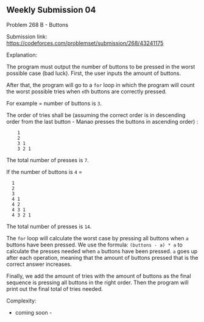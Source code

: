 Weekly Submission 04
------------------
Problem 268 B - Buttons

Submission link: https://codeforces.com/problemset/submission/268/43241175

Explanation:

The program must output the number of buttons to be pressed in the worst possible case (bad luck). First, the user inputs the amount of buttons.

After that, the program will go to a ```for``` loop in which the program will count the worst possible tries when ```n```th buttons are
correctly pressed.

For example = number of buttons is ```3```.

The order of tries shall be (assuming the correct order is in descending order from the last button - Manao presses the buttons in ascending order) :
```
    1
    2
    3 1
    3 2 1
```
The total number of presses is ```7```.

If the number of buttons is ```4``` =
```
  1
  2
  3
  4 1
  4 2
  4 3 1
  4 3 2 1
```
The total number of presses is ```14```.

The ```for``` loop will calculate the worst case by pressing all buttons when ```a``` buttons have been pressed. We use the formula:
```(buttons - a) * a```
to calculate the presses needed when ```a``` buttons have been pressed. ```a``` goes up after each operation, meaning that the amount of buttons pressed that is the correct answer increases.

Finally, we add the amount of tries with the amount of buttons as the final sequence is pressing all buttons in the right order. Then the program will print out the final total of tries needed.

Complexity:

- coming soon -
